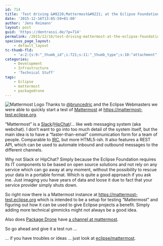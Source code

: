 ```yaml
---
id: 714
title: 'Test driving &#8220;Mattermost&#8221; at the Eclipse Foundation'
date: '2015-12-16T13:05:59+01:00'
author: 'Jens Reimann'
layout: post
guid: 'https://dentrassi.de/?p=714'
permalink: /2015/12/16/test-driving-mattermost-at-the-eclipse-foundation/
spacious_page_layout:
    - default_layout
tc-thumb-fld:
    - 'a:2:{s:9:"_thumb_id";i:721;s:11:"_thumb_type";s:10:"attachment";}'
categories:
    - Development
    - Infrastructure
    - 'Technical Stuff'
tags:
    - Eclipse
    - mattermost
    - packagedrone
---
```


![Mattermost Logo](https://dentrassi.de/wp-content/uploads/matermost_square.png) Thanks to [@bruncedric](https://twitter.com/bruncedric) and the Eclipse Webmasters we were able to quickly start a test of [Mattermost](http://www.mattermost.org/) at <https://mattermost-test.eclipse.org>.

“Mattermost” is a [Slack](https://slack.com/)/[HipChat](https://www.hipchat.com/)/… like web messaging system (aka webchat). I don’t want to go into too much detail of the system itself, but the main idea is to have a “faster-than-email” communication form for a team of people. Comparable to [IRC](https://en.wikipedia.org/wiki/Internet_Relay_Chat), but more HTML5-ish. It also features a REST API, which can be used to automate inbound and outbound messages to the different channels.

<!-- more -->

Why not Slack or HipChat? Simply because the Eclipse Foundation requires its IT components to be based on open source solutions and not rely on any service which can go away at any moment, without the possibility to rescue your data in a portable format. Which is quite a good approach if you ask me. Just imaging you have years of data and loose it due to fact that your service provider simply shuts down.

So right now there is a Mattermost instance at <https://mattermost-test.eclipse.org> which is intended to be a setup for testing “Mattermost” and figuring out how it can be used to give Eclipse projects a benefit. Simply adding more technical gimmicks might not always be a good idea.

Also does [Package Drone](http://packagedrone.org) have [a channel at mattermost](https://mattermost-test.eclipse.org/eclipse/channels/package-drone).

So go ahead and give it a test run …

… if you have troubles or ideas … just look at [eclipse/mattermost](https://mattermost-test.eclipse.org/eclipse/channels/mattermost).

